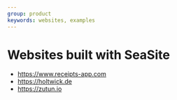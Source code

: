 ```yaml
---
group: product
keywords: websites, examples
---
```


# Websites built with SeaSite

- <https://www.receipts-app.com>
- <https://holtwick.de>
- <https://zutun.io> 
